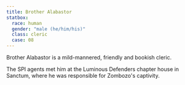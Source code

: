 ```yaml
---
title: Brother Alabastor
statbox:
  race: human
  gender: "male (he/him/his)"
  class: cleric
  case: 08
---
```


Brother Alabastor is a mild-mannered, friendly and bookish cleric.

The SPI agents met him at the Luminous Defenders chapter house in Sanctum, where he was responsible for Zombozo's captivity.
